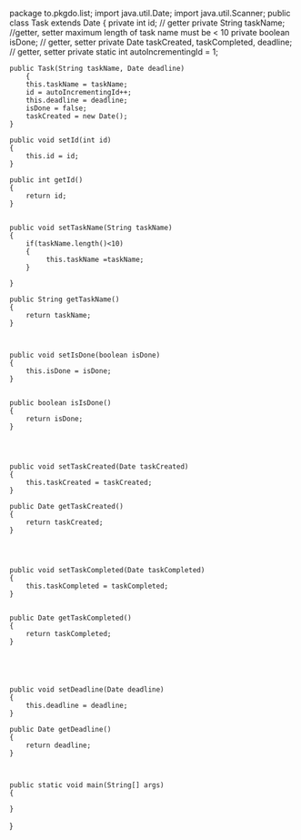 package to.pkgdo.list;
import java.util.Date;
import java.util.Scanner;
public class Task extends Date
{
	private int id; // getter
	private String taskName; //getter, setter maximum length of task name must be < 10
	private boolean isDone; // getter, setter
	private Date taskCreated, taskCompleted, deadline; // getter, setter
	private static int autoIncrementingId = 1;

	public Task(String taskName, Date deadline)
        {
		this.taskName = taskName;
		id = autoIncrementingId++;
		this.deadline = deadline;
		isDone = false;
		taskCreated = new Date();
	}
    
    public void setId(int id)
    {
        this.id = id;
    }
    
    public int getId() 
    {
        return id;
    }
    
    
    public void setTaskName(String taskName)
    {   
        if(taskName.length()<10)
        {
             this.taskName =taskName;
        }
       
    }
    
    public String getTaskName() 
    {
        return taskName;
    }
    
    

    public void setIsDone(boolean isDone)
    {
        this.isDone = isDone;
    }
    
    
    public boolean isIsDone()
    {
        return isDone;
    }
    
   


    public void setTaskCreated(Date taskCreated) 
    {
        this.taskCreated = taskCreated;
    }
    
    public Date getTaskCreated()
    {
        return taskCreated;
    }
    
    


    public void setTaskCompleted(Date taskCompleted) 
    {
        this.taskCompleted = taskCompleted;
    }
    
    
    public Date getTaskCompleted()
    {
        return taskCompleted;
    }
    
    



    public void setDeadline(Date deadline)
    {
        this.deadline = deadline;
    }
    
    public Date getDeadline() 
    {
        return deadline;
    }
    
    
    
    public static void main(String[] args)
    {
        
    }
    
}
